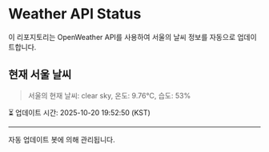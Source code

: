 
# Weather API Status

이 리포지토리는 OpenWeather API를 사용하여 서울의 날씨 정보를 자동으로 업데이트합니다.

## 현재 서울 날씨
> 서울의 현재 날씨: clear sky, 온도: 9.76°C, 습도: 53%

⏳ 업데이트 시간: 2025-10-20 19:52:50 (KST)

---
자동 업데이트 봇에 의해 관리됩니다.
